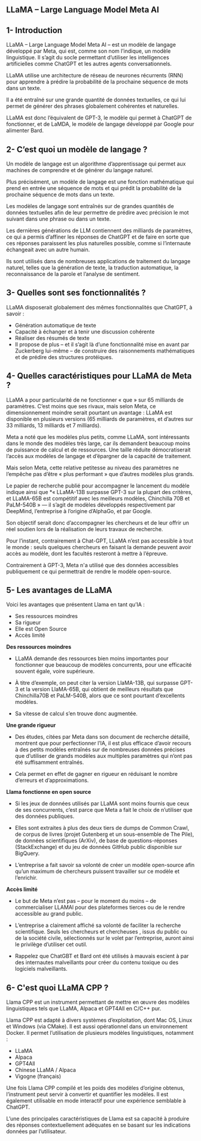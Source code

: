 ## LLaMA – Large Language Model Meta AI

## 1- Introduction

LLaMA – Large Language Model Meta AI – est un modèle de langage développé par Meta, qui est, comme son nom l’indique, un modèle linguistique. Il s’agit du socle permettant d’utiliser les intelligences artificielles comme ChatGPT et les autres agents conversationnels.

LLaMA utilise une architecture de réseau de neurones récurrents (RNN) pour apprendre à prédire la probabilité de la prochaine séquence de mots dans un texte.

Il a été entraîné sur une grande quantité de données textuelles, ce qui lui permet de générer des phrases globalement cohérentes et naturelles.

LLaMA est donc l’équivalent de GPT-3, le modèle qui permet à ChatGPT de fonctionner, et de LaMDA, le modèle de langage développé par Google pour alimenter Bard.

## 2- C’est quoi un modèle de langage ?

Un modèle de langage est un algorithme d’apprentissage qui permet aux machines de comprendre et de générer du langage naturel.

Plus précisément, un modèle de langage est une fonction mathématique qui prend en entrée une séquence de mots et qui prédit la probabilité de la prochaine séquence de mots dans un texte.

Les modèles de langage sont entraînés sur de grandes quantités de données textuelles afin de leur permettre de prédire avec précision le mot suivant dans une phrase ou dans un texte.

Les dernières générations de LLM contiennent des milliards de paramètres, ce qui a permis d’affiner les réponses de ChatGPT et de faire en sorte que ces réponses paraissent les plus naturelles possible, comme si l’internaute échangeait avec un autre humain. 

Ils sont utilisés dans de nombreuses applications de traitement du langage naturel, telles que la génération de texte, la traduction automatique, la reconnaissance de la parole et l’analyse de sentiment.

## 3- Quelles sont ses fonctionnalités ?

LLaMA disposerait globalement des mêmes fonctionnalités que ChatGPT, à savoir :

- Génération automatique de texte
- Capacité à échanger et à tenir une discussion cohérente
- Réaliser des résumés de texte
- Il propose de plus – et il s’agit là d’une fonctionnalité mise en avant par Zuckerberg lui-même – de construire des raisonnements mathématiques et de prédire des structures protéiques.

## 4- Quelles caractéristiques pour LLaMA de Meta ?

LLaMA a pour particularité de ne fonctionner « que » sur 65 milliards de paramètres. C’est moins que ses rivaux, mais selon Meta, ce dimensionnement moindre serait pourtant un avantage : LLaMA est disponible en plusieurs versions (65 milliards de paramètres, et d’autres sur 33 milliards, 13 milliards et 7 milliards).

Meta a noté que les modèles plus petits, comme LLaMA, sont intéressants dans le monde des modèles très large, car ils demandent beaucoup moins de puissance de calcul et de ressources. Une taille réduite démocratiserait l’accès aux modèles de langage et d’épargner de la capacité de traitement.

Mais selon Meta, cette relative petitesse au niveau des paramètres ne l’empêche pas d’être « plus performant » que d’autres modèles plus grands. 

Le papier de recherche publié pour accompagner le lancement du modèle indique ainsi que *« LLaMA-13B surpasse GPT-3 sur la plupart des critères, et LLaMA-65B est compétitif avec les meilleurs modèles, Chinchilla 70B et PaLM-540B » — il s’agit de modèles développés respectivement par DeepMind, l’entreprise à l’origine d’AlphaGo, et par Google.

Son objectif serait donc d’accompagner les chercheurs et de leur offrir un réel soutien lors de la réalisation de leurs travaux de recherche.

Pour l’instant, contrairement à Chat-GPT, LLaMA n’est pas accessible à tout le monde : seuls quelques chercheurs en faisant la demande peuvent avoir accès au modèle, dont les facultés resteront à mettre à l’épreuve.

Contrairement à GPT-3, Meta n'a utilisé que des données accessibles publiquement ce qui permettrait de rendre le modèle open-source.

## 5- Les avantages de LLaMA

Voici les avantages que présentent Llama en tant qu’IA : 

- Ses ressources moindres
- Sa rigueur
- Elle est Open Source
- Accès limité

**Des ressources moindres**

- LLaMA demande des ressources bien moins importantes pour fonctionner que beaucoup de modèles concurrents, pour une efficacité souvent égale, voire supérieure.

- À titre d’exemple, on peut citer la version LlaMA-13B, qui surpasse GPT-3 et la version LlaMA-65B, qui obtient de meilleurs résultats que Chinchilla70B et PaLM-540B, alors que ce sont pourtant d’excellents modèles.

- Sa vitesse de calcul s’en trouve donc augmentée.

**Une grande rigueur**

- Des études, citées par Meta dans son document de recherche détaillé, montrent que pour perfectionner l’IA, il est plus efficace d’avoir recours à des petits modèles entraînés sur de nombreuses données précises que d’utiliser de grands modèles aux multiples paramètres qui n’ont pas été suffisamment entraînés. 

- Cela permet en effet de gagner en rigueur en réduisant le nombre d’erreurs et d’approximations. 

**Llama fonctionne en open source**

- Si les jeux de données utilisés par LLaMA sont moins fournis que ceux de ses concurrents, c’est parce que Meta a fait le choix de n’utiliser que des données publiques. 

- Elles sont extraites à plus des deux tiers de dumps de Common Crawl, de corpus de livres (projet Gutenberg et un sous-ensemble de The Pile), de données scientifiques (ArXiv), de base de questions-réponses (StackExchange) et du jeu de données GitHub public disponible sur BigQuery. 

- L’entreprise a fait savoir sa volonté de créer un modèle open-source afin qu’un maximum de chercheurs puissent travailler sur ce modèle et l’enrichir. 

**Accès limité**

- Le but de Meta n’est pas – pour le moment du moins – de commercialiser LLAMAl pour des plateformes tierces ou de le rendre accessible au grand public.

- L’entreprise a clairement affiché sa volonté de faciliter la recherche scientifique. Seuls les chercheurs et chercheuses , issus du public ou de la société civile, sélectionnés sur le volet par l’entreprise, auront ainsi le privilège d’utiliser cet outil.  

- Rappelez que ChatGBT et Bard ont été utilisés à mauvais escient à par des internautes malveillants pour créer du contenu toxique ou des logiciels malveillants.

## 6- C'est quoi LLaMA CPP ?

Llama CPP est un instrument permettant de mettre en œuvre des modèles linguistiques tels que LLaMA, Alpaca et GPT4All en C/C++ pur.

Llama CPP est adapté à divers systèmes d’exploitation, dont Mac OS, Linux et Windows (via CMake). Il est aussi opérationnel dans un environnement Docker. Il permet l’utilisation de plusieurs modèles linguistiques, notamment :

- LLaMA
- Alpaca
- GPT4All
- Chinese LLaMA / Alpaca
- Vigogne (français)

Une fois Llama CPP compilé et les poids des modèles d’origine obtenus, l’instrument peut servir à convertir et quantifier les modèles. Il est également utilisable en mode interactif pour une expérience semblable à ChatGPT.

L’une des principales caractéristiques de Llama est sa capacité à produire des réponses contextuellement adéquates en se basant sur les indications données par l’utilisateur. 
